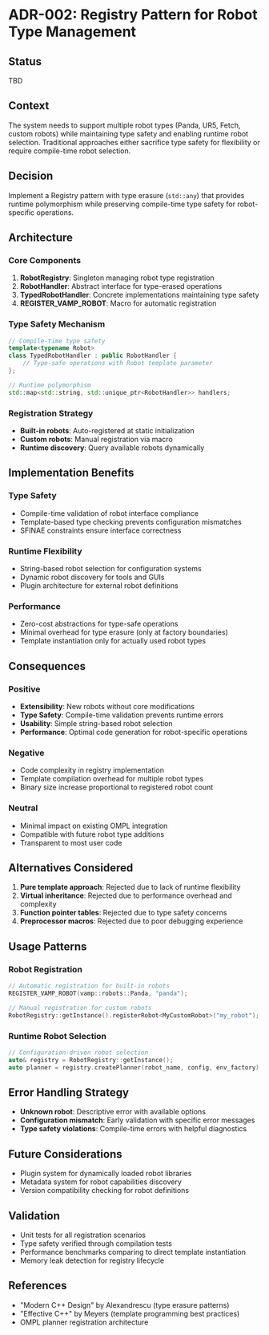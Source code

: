 # ADR-002: Registry Pattern for Robot Type Management

## Status
TBD

## Context
The system needs to support multiple robot types (Panda, UR5, Fetch, custom robots) while maintaining type safety and enabling runtime robot selection. Traditional approaches either sacrifice type safety for flexibility or require compile-time robot selection.

## Decision
Implement a Registry pattern with type erasure (`std::any`) that provides runtime polymorphism while preserving compile-time type safety for robot-specific operations.

## Architecture

### Core Components
1. **RobotRegistry**: Singleton managing robot type registration
2. **RobotHandler**: Abstract interface for type-erased operations
3. **TypedRobotHandler<Robot>**: Concrete implementations maintaining type safety
4. **REGISTER_VAMP_ROBOT**: Macro for automatic registration

### Type Safety Mechanism
```cpp
// Compile-time type safety
template<typename Robot>
class TypedRobotHandler : public RobotHandler {
    // Type-safe operations with Robot template parameter
};

// Runtime polymorphism
std::map<std::string, std::unique_ptr<RobotHandler>> handlers;
```

### Registration Strategy
- **Built-in robots**: Auto-registered at static initialization
- **Custom robots**: Manual registration via macro
- **Runtime discovery**: Query available robots dynamically

## Implementation Benefits

### Type Safety
- Compile-time validation of robot interface compliance
- Template-based type checking prevents configuration mismatches
- SFINAE constraints ensure interface correctness

### Runtime Flexibility
- String-based robot selection for configuration systems
- Dynamic robot discovery for tools and GUIs
- Plugin architecture for external robot definitions

### Performance
- Zero-cost abstractions for type-safe operations
- Minimal overhead for type erasure (only at factory boundaries)
- Template instantiation only for actually used robot types

## Consequences

### Positive
- **Extensibility**: New robots without core modifications
- **Type Safety**: Compile-time validation prevents runtime errors
- **Usability**: Simple string-based robot selection
- **Performance**: Optimal code generation for robot-specific operations

### Negative
- Code complexity in registry implementation
- Template compilation overhead for multiple robot types
- Binary size increase proportional to registered robot count

### Neutral
- Minimal impact on existing OMPL integration
- Compatible with future robot type additions
- Transparent to most user code

## Alternatives Considered

1. **Pure template approach**: Rejected due to lack of runtime flexibility
2. **Virtual inheritance**: Rejected due to performance overhead and complexity
3. **Function pointer tables**: Rejected due to type safety concerns
4. **Preprocessor macros**: Rejected due to poor debugging experience

## Usage Patterns

### Robot Registration
```cpp
// Automatic registration for built-in robots
REGISTER_VAMP_ROBOT(vamp::robots::Panda, "panda");

// Manual registration for custom robots
RobotRegistry::getInstance().registerRobot<MyCustomRobot>("my_robot");
```

### Runtime Robot Selection
```cpp
// Configuration-driven robot selection
auto& registry = RobotRegistry::getInstance();
auto planner = registry.createPlanner(robot_name, config, env_factory);
```

## Error Handling Strategy
- **Unknown robot**: Descriptive error with available options
- **Configuration mismatch**: Early validation with specific error messages
- **Type safety violations**: Compile-time errors with helpful diagnostics

## Future Considerations
- Plugin system for dynamically loaded robot libraries
- Metadata system for robot capabilities discovery
- Version compatibility checking for robot definitions

## Validation
- Unit tests for all registration scenarios
- Type safety verified through compilation tests
- Performance benchmarks comparing to direct template instantiation
- Memory leak detection for registry lifecycle

## References
- "Modern C++ Design" by Alexandrescu (type erasure patterns)
- "Effective C++" by Meyers (template programming best practices)
- OMPL planner registration architecture
